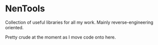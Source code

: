 # NenTools

Collection of useful libraries for all my work. Mainly reverse-engineering oriented.

Pretty crude at the moment as I move code onto here.
